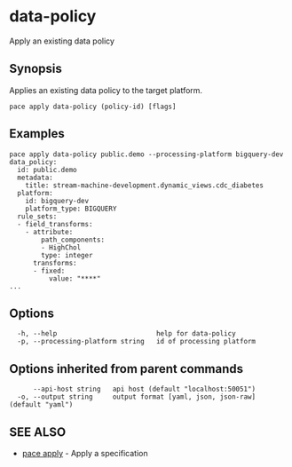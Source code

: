 # data-policy

Apply an existing data policy

## Synopsis

Applies an existing data policy to the target platform.

```
pace apply data-policy (policy-id) [flags]
```

## Examples

```
pace apply data-policy public.demo --processing-platform bigquery-dev
data_policy:
  id: public.demo
  metadata:
    title: stream-machine-development.dynamic_views.cdc_diabetes
  platform:
    id: bigquery-dev
    platform_type: BIGQUERY
  rule_sets:
  - field_transforms:
    - attribute:
        path_components:
        - HighChol
        type: integer
      transforms:
      - fixed:
          value: "****"
...
```

## Options

```
  -h, --help                         help for data-policy
  -p, --processing-platform string   id of processing platform
```

## Options inherited from parent commands

```
      --api-host string   api host (default "localhost:50051")
  -o, --output string     output format [yaml, json, json-raw] (default "yaml")
```

## SEE ALSO

* [pace apply](./) - Apply a specification
